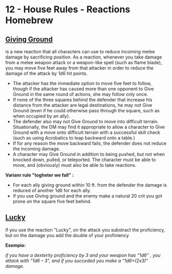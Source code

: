 # 12 - House Rules - Reactions Homebrew

## [Giving Ground](https://www.brandesstoddard.com/2013/02/dd-next-design-idea-giving-ground/)

is a new reaction that all characters can use to reduce incoming melee damage by sacrificing position. 
As a reaction, whenever you take damage from a melee weapon attack or a weapon-like spell (such as flame blade), you may move five feet away from that attacker in order to reduce the damage of the attack by 1d6 hit points.
- The attacker has the immediate option to move five feet to follow, though if the attacker has caused more than one opponent to Give Ground in the same round of actions, she may follow only once.
- If none of the three squares behind the defender that increase his distance from the attacker are legal destinations, he may not Give Ground (even if he could otherwise pass through the square, such as when occupied by an ally).
- The defender also may not Give Ground to move into difficult terrain. Situationally, the DM may find it appropriate to allow a character to Give Ground with a move onto difficult terrain with a successful skill check (such as using Acrobatics to leap backward onto a table.)
- If for any reason the move backward fails, the defender does not reduce the incoming damage.
- A character may Give Ground in addition to being pushed, but not when knocked down, pulled, or teleported. The character must be able to move, and (obviously) must also be able to take reactions. 

<b>Varianr rule "togheter we fall" :</b>

- For each ally giving ground within 10 ft. from the defender the damage is reduced of another 1d6 for each ally.
- if you use Giving ground and the enemy make a natural 20 crit you got prone on the square five feet behind.

## [Lucky](https://www.youtube.com/watch?v=nDfiw1SyQMk&feature=youtu.be)

if you use the reaction "Lucky", on the attack you substract the  proficiency, but on the damage you add the double of your profiniency 

<b>Esempio: </b>

<i>
if you have a dexterity proficiency by 3 and your weapon has “1d6” , you  attack with “1d6 – 3”, and if you succeded you make a “1d6+(2x3)” damage.
</i>